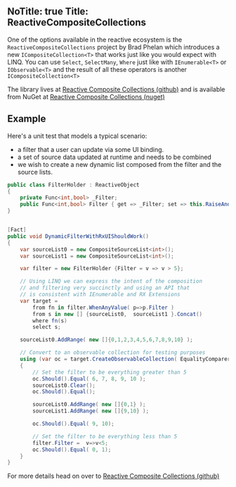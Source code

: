NoTitle: true
Title: ReactiveCompositeCollections
---

One of the options available in the reactive ecosystem is the `ReactiveCompositeCollections` project  by Brad Phelan which introduces a new ``ICompositeCollection<T>`` that works just like you would expect with LINQ. You can use ``Select``, ``SelectMany``, ``Where`` just like with ``IEnumerable<T>`` or ``IObservable<T>`` and the result of all these operators is another ``ICompositeCollection<T>``

The library lives at [Reactive Composite Collections (github)](https://github.com/Weingartner/ReactiveCompositeCollections) and is available from NuGet at [Reactive Composite Collections (nuget)](https://www.nuget.org/packages/ReactiveCompositeCollections/)

## Example

Here's a unit test that models a typical scenario:
    
* a filter that a user can update via some UI binding. 
* a set of source data updated at runtime and needs to be combined 
* we wish to create a new dynamic list composed from the filter and the source lists. 

```csharp
public class FilterHolder : ReactiveObject
{
    private Func<int,bool> _Filter;
    public Func<int,bool> Filter { get => _Filter; set => this.RaiseAndSetIfChanged( ref _Filter, value ); }
}


[Fact]
public void DynamicFilterWithRxUIShouldWork()
{
    var sourceList0 = new CompositeSourceList<int>();
    var sourceList1 = new CompositeSourceList<int>();

    var filter = new FilterHolder {Filter = v => v > 5};

    // Using LINQ we can express the intent of the composition
    // and filtering very succinctly and using an API that
    // is consistent with IEnumerable and RX Extensions
    var target =
        from fn in filter.WhenAnyValue( p=>p.Filter )
        from s in new [] {sourceList0,  sourceList1 }.Concat()
        where fn(s)
        select s;

    sourceList0.AddRange( new []{0,1,2,3,4,5,6,7,8,9,10} );

    // Convert to an observable collection for testing purposes
    using (var oc = target.CreateObservableCollection( EqualityComparer<int>.Default ))
    {
        // Set the filter to be everything greater than 5
        oc.Should().Equal( 6, 7, 8, 9, 10 );
        sourceList0.Clear();
        oc.Should().Equal();

        sourceList0.AddRange( new []{0,1} );
        sourceList1.AddRange( new []{9,10} );

        oc.Should().Equal( 9, 10);

        // Set the filter to be everything less than 5
        filter.Filter =  v=>v<5;
        oc.Should().Equal( 0, 1);
    }
}
```

For more details head on over to [Reactive Composite Collections (github)](https://github.com/Weingartner/ReactiveCompositeCollections)
